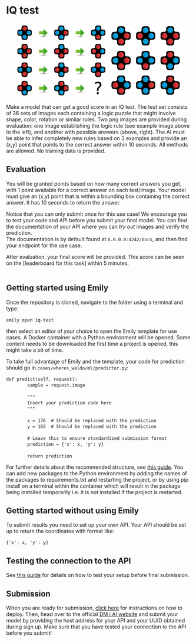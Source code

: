 # IQ test
<p align="center">
  <img src="../images/test18.png" height=200>
  <img src="../images/choices18.png" height=200>
</p>

Make a model that can get a good score in an IQ test. The test set consists of 36 sets of images each containing a logic puzzle that might involve shape, color, rotation or similar rules. Two png images are provided during evaluation: one image establishing the logic rule (see example image above to the left), and another with possible answers (above, right). The AI must be able to infer completely new rules based on 3 examples and provide an (x,y) point that points to the correct answer within 10 seconds. All methods are allowed.  No training data is provided.


## Evaluation
You will be granted points based on how many correct answers you get, with 1 point available for a correct answer on each test/image. Your model must give an (x,y) point that is within a bounding box containing the correct answer. It has 10 seconds to return the answer.

Notice that you can only submit once for this use case! We encourage you to test your code and API before you submit your final model. You can find the documentation of your API where you can _try out_ images and verify the prediction. <br>
The documentation is by default found at `0.0.0.0:4242/docs`, and then find your endpoint for the use case. <br>

After evaluation, your final score will be provided. This score can be seen on the [leaderboard for this task] within 5 minutes.
<br> <br>

## Getting started using Emily
Once the repository is cloned, navigate to the folder using a terminal and type:
```
emily open iq-test
```
then select an editor of your choice to open the Emily template for use cases. A Docker container with a Python environment will be opened. Some content needs to be downloaded the first time a project is opened, this might take a bit of time. 

To take full advantage of Emily and the template, your code for prediction should go in `cases/wheres_waldo/ml/predictor.py`:
```
def predict(self, request):
        sample = request.image

        """
        Insert your prediction code here
        """

        x = 176  # Should be replaced with the prediction
        y = 165  # Should be replaced with the prediction

        # Leave this to ensure standardized submission format
        prediction = {'x': x, 'y': y}

        return prediction
```
For further details about the recommended structure, see <a href="https://dmiai.dk/guide/">this guide</a>.
You can add new packages to the Python environment by adding the names of the packages to requirements.txt and restarting the project, or by using pip install on a terminal within the container which will result in the package being installed temporarily i.e. it is not installed if the project is restarted.

## Getting started without using Emily
To submit results you need to set up your own API. Your API should be set up to return the coordinates with format like:
```
{'x': x, 'y': y}
```

## Testing the connection to the API
See <a href="https://dmiai.dk/guide/">this guide</a> for details on how to test your setup before final submission.

## Submission
When you are ready for submission, <a href="https://dmiai.dk/guide/deploy">click here</a> for instructions on how to deploy. Then, head over to the official <a href="https://dmiai.dk/">DM i AI website</a> and submit your model by providing the host address for your API and your UUID obtained during sign up. Make sure that you have tested your connection to the API before you submit!
